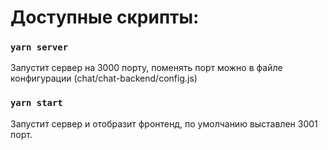 # Доступные скрипты:

### `yarn server`

Запустит сервер на 3000 порту, поменять порт можно в файле конфигурации (chat/chat-backend/config.js)

### `yarn start`

Запустит сервер и отобразит фронтенд, по умолчанию выставлен 3001 порт. 